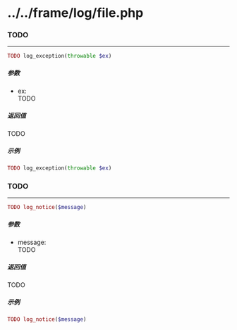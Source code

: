 # ../../frame/log/file.php












### TODO
----
```php
TODO log_exception(throwable $ex)
```
##### 参数
- ex:  
    TODO

##### 返回值
TODO

##### 示例
```php
TODO log_exception(throwable $ex)
```











### TODO
----
```php
TODO log_notice($message)
```
##### 参数
- message:  
    TODO

##### 返回值
TODO

##### 示例
```php
TODO log_notice($message)
```
